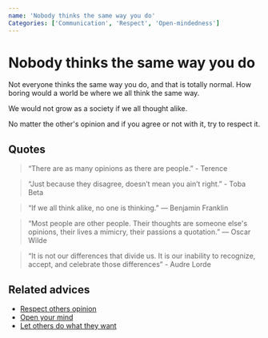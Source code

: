 ```yaml
---
name: 'Nobody thinks the same way you do'
Categories: ['Communication', 'Respect', 'Open-mindedness']
---
```

# Nobody thinks the same way you do

Not everyone thinks the same way you do, and that is totally normal. How boring would a world be where we all think the same way.

We would not grow as a society if we all thought alike.

No matter the other's opinion and if you agree or not with it, try to respect it.

## Quotes

> “There are as many opinions as there are people.” - Terence

> “Just because they disagree, doesn’t mean you ain’t right.” - Toba Beta

> “If we all think alike, no one is thinking.” ― Benjamin Franklin

> “Most people are other people. Their thoughts are someone else's opinions, their lives a mimicry, their passions a quotation.” ― Oscar Wilde

> “It is not our differences that divide us. It is our inability to recognize, accept, and celebrate those differences” - Audre Lorde

## Related advices

- [Respect others opinion](../Respect%20others%20opinion/index.md)
- [Open your mind](../Open%20your%20mind/index.md)
- [Let others do what they want](../Let%20others%20do%20what%20they%20want/index.md)